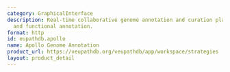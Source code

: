 ```yaml
---
category: GraphicalInterface
description: Real-time collaborative genome annotation and curation platform for structural
  and functional annotation.
format: http
id: eupathdb.apollo
name: Apollo Genome Annotation
product_url: https://veupathdb.org/veupathdb/app/workspace/strategies
layout: product_detail
---
```

